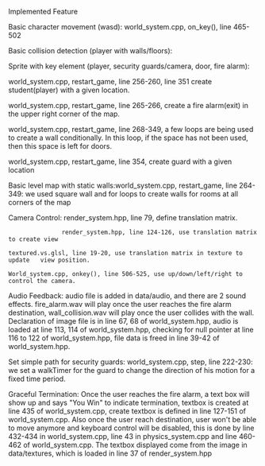 Implemented Feature

Basic character movement (wasd): world_system.cpp, on_key(), line 465-502

Basic collision detection (player with walls/floors):

Sprite with key element (player, security guards/camera, door, fire alarm):

world_system.cpp, restart_game, line 256-260, line 351 create student(player) with a given location.

world_system.cpp, restart_game, line 265-266, create a fire alarm(exit) in the upper right corner of the map. 

world_system.cpp, restart_game, line 268-349, a few loops are being used to create a wall conditionally. In this loop, if the space has not been used, then this space is left for doors. 

world_system.cpp, restart_game, line 354, create guard with a given location 

Basic level map with static walls:world_system.cpp, restart_game, line 264-349: we used square wall and for loops to create walls for rooms at all corners of the map

Camera Control: render_system.hpp, line 79, define translation matrix. 

	               render_system.hpp, line 124-126, use translation matrix to create view
		       
    textured.vs.glsl, line 19-20, use translation matrix in texture to update   view position.
    
    World_system.cpp, onkey(), line 506-525, use up/down/left/right to control the camera.


	
Audio Feedback: audio file is added in data/audio, and there are 2 sound effects. fire_alarm.wav will play once the user reaches the fire alarm destination, wall_collision.wav will play once the user collides with the wall. Declaration of image file is in line 67, 68 of world_system.hpp, audio is loaded at line 113, 114 of world_system.hpp, checking for null pointer at line 116 to 122 of world_system.hpp, file data is freed in line 39-42 of world_system.hpp.

Set simple path for security guards: world_system.cpp, step, line 222-230: we set a walkTimer for the guard to change the direction of his motion for a fixed time period.

Graceful Termination: Once the user reaches the fire alarm, a text box will show up and says "You Win" to indicate termination, textbox is created at line 435 of world_system.cpp, create textbox is defined in line 127-151 of world_system.cpp. Also once the user reach destination, user won't be able to move anymore and keyboard control will be disabled, this is done by line 432-434 in world_system.cpp, line 43 in physics_system.cpp and line 460-462 of world_system.cpp. The textbox displayed come from the image in data/textures, which is loaded in line 37 of render_system.hpp

